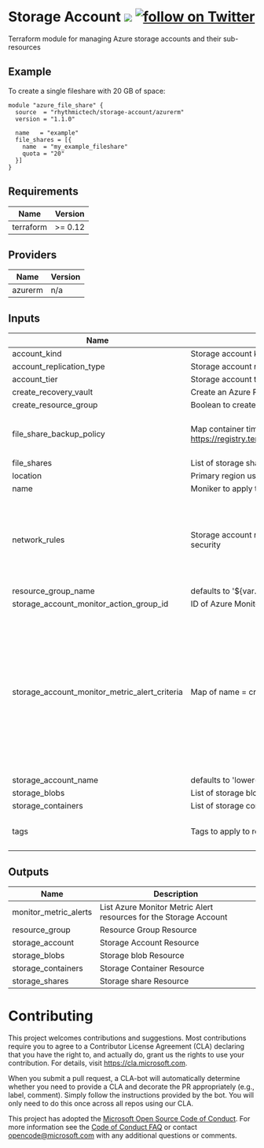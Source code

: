 # Storage Account [![](https://github.com/rhythmictech/terraform-azurerm-storage-account/workflows/check/badge.svg)](https://github.com/rhythmictech/terraform-azurerm-storage-account/actions) <a href="https://twitter.com/intent/follow?screen_name=RhythmicTech"><img src="https://img.shields.io/twitter/follow/RhythmicTech?style=social&logo=RhythmicTech" alt="follow on Twitter"></a>
Terraform module for managing Azure storage accounts and their sub-resources

## Example
To create a single fileshare with 20 GB of space:
```
module "azure_file_share" {
  source  = "rhythmictech/storage-account/azurerm"
  version = "1.1.0"

  name   = "example"
  file_shares = [{
    name  = "my_example_fileshare"
    quota = "20"
  }]
}
```

<!-- BEGINNING OF PRE-COMMIT-TERRAFORM DOCS HOOK -->
## Requirements

| Name | Version |
|------|---------|
| terraform | >= 0.12 |

## Providers

| Name | Version |
|------|---------|
| azurerm | n/a |

## Inputs

| Name | Description | Type | Default | Required |
|------|-------------|------|---------|:--------:|
| account\_kind | Storage account kind | `string` | `"StorageV2"` | no |
| account\_replication\_type | Storage account replication type | `string` | `"LRS"` | no |
| account\_tier | Storage account tier | `string` | `"Standard"` | no |
| create\_recovery\_vault | Create an Azure Recovery Services vault. Currently only File Share backups are supported. | `bool` | `false` | no |
| create\_resource\_group | Boolean to create resource group (default) or not | `bool` | `true` | no |
| file\_share\_backup\_policy | Map container time and count for File Share backup policy. See https://registry.terraform.io/providers/hashicorp/azurerm/1.43.0/docs/resources/backup_policy_file_share | <pre>object({<br>    time  = string<br>    count = number<br>  })</pre> | `null` | no |
| file\_shares | List of storage share definitions | `list(map(any))` | `[]` | no |
| location | Primary region used for project | `string` | `"eastus"` | no |
| name | Moniker to apply to resources | `string` | n/a | yes |
| network\_rules | Storage account network rules, docs.microsoft.com/en-gb/azure/storage/common/storage-network-security | <pre>object({<br>    default_action             = string<br>    bypass                     = list(string)<br>    ip_rules                   = list(string)<br>    virtual_network_subnet_ids = list(string)<br>  })</pre> | <pre>{<br>  "bypass": [<br>    "None"<br>  ],<br>  "default_action": "Allow",<br>  "ip_rules": [],<br>  "virtual_network_subnet_ids": []<br>}</pre> | no |
| resource\_group\_name | defaults to '${var.name}-rg' | `string` | `""` | no |
| storage\_account\_monitor\_action\_group\_id | ID of Azure Monitor Action Group for metric to trigger | `string` | `""` | no |
| storage\_account\_monitor\_metric\_alert\_criteria | Map of name = criteria objects | <pre>map(object({<br>    # criteria.*.aggregation to be one of [Average Count Minimum Maximum Total]<br>    aggregation = string<br>    metric_name = string<br>    # criteria.0.operator to be one of [Equals NotEquals GreaterThan GreaterThanOrEqual LessThan LessThanOrEqual]<br>    operator  = string<br>    threshold = number<br><br>    dimension = map(object({<br>      name     = string<br>      operator = string<br>      values   = list(string)<br>    }))<br>  }))</pre> | `{}` | no |
| storage\_account\_name | defaults to  'lower(replace(var.name, /[^0-9A-Za-z]/, ''))'' | `string` | `""` | no |
| storage\_blobs | List of storage blob definitions | `list(map(string))` | `[]` | no |
| storage\_containers | List of storage container definitions | `list(map(string))` | `[]` | no |
| tags | Tags to apply to resources | `map(string)` | <pre>{<br>  "terraform_managed": true<br>}</pre> | no |

## Outputs

| Name | Description |
|------|-------------|
| monitor\_metric\_alerts | List Azure Monitor Metric Alert resources for the Storage Account |
| resource\_group | Resource Group Resource |
| storage\_account | Storage Account Resource |
| storage\_blobs | Storage blob Resource |
| storage\_containers | Storage Container Resource |
| storage\_shares | Storage share Resource |

<!-- END OF PRE-COMMIT-TERRAFORM DOCS HOOK -->


# Contributing

This project welcomes contributions and suggestions.  Most contributions require you to agree to a
Contributor License Agreement (CLA) declaring that you have the right to, and actually do, grant us
the rights to use your contribution. For details, visit https://cla.microsoft.com.

When you submit a pull request, a CLA-bot will automatically determine whether you need to provide
a CLA and decorate the PR appropriately (e.g., label, comment). Simply follow the instructions
provided by the bot. You will only need to do this once across all repos using our CLA.

This project has adopted the [Microsoft Open Source Code of Conduct](https://opensource.microsoft.com/codeofconduct/).
For more information see the [Code of Conduct FAQ](https://opensource.microsoft.com/codeofconduct/faq/) or
contact [opencode@microsoft.com](mailto:opencode@microsoft.com) with any additional questions or comments.
